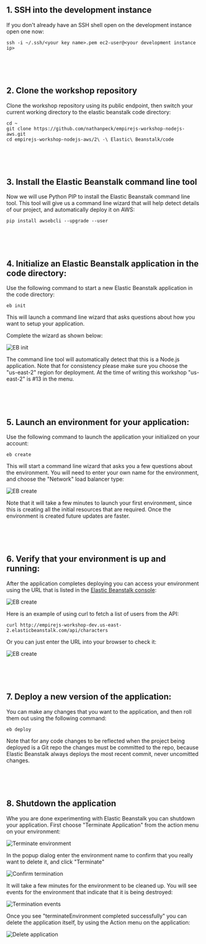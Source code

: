 ## 1. SSH into the development instance

If you don't already have an SSH shell open on the development instance open one now:

```
ssh -i ~/.ssh/<your key name>.pem ec2-user@<your development instance ip>
```

&nbsp;

&nbsp;

## 2. Clone the workshop repository

Clone the workshop repository using its public endpoint, then switch your current working directory to the elastic beanstalk code directory:

```
cd ~
git clone https://github.com/nathanpeck/empirejs-workshop-nodejs-aws.git
cd empirejs-workshop-nodejs-aws/2\ -\ Elastic\ Beanstalk/code
```

&nbsp;

&nbsp;

## 3. Install the Elastic Beanstalk command line tool

Now we will use Python PIP to install the Elastic Beanstalk command line tool. This tool will give us a command line wizard that will help detect details of our project, and automatically deploy it on AWS:

```
pip install awsebcli --upgrade --user
```

&nbsp;

&nbsp;

## 4. Initialize an Elastic Beanstalk application in the code directory:

Use the following command to start a new Elastic Beanstalk application in the code directory:

```
eb init
```

This will launch a command line wizard that asks questions about how you want to setup your application.

Complete the wizard as shown below:

![EB init](./images/configure-elastic-beanstalk.png)

The command line tool will automatically detect that this is a Node.js application. Note that for consistency please make sure you choose the "us-east-2" region for deployment. At the time of writing this workshop "us-east-2" is #13 in the menu.

&nbsp;

&nbsp;

## 5. Launch an environment for your application:

Use the following command to launch the application your initialized on your account:

```
eb create
```

This will start a command line wizard that asks you a few questions about the environment. You will need to enter your own name for the environment, and choose the "Network" load balancer type:

![EB create](./images/create-environment.png)

Note that it will take a few minutes to launch your first environment, since this is creating all the initial resources that are required. Once the environment is created future updates are faster.

&nbsp;

&nbsp;

## 6. Verify that your environment is up and running:

After the application completes deploying you can access your environment using the URL that is listed in the [Elastic Beanstalk console](https://us-east-2.console.aws.amazon.com/elasticbeanstalk/home?region=us-east-2#/application/overview?applicationName=empirejs-workshop):

![EB create](./images/environment-url.png)

Here is an example of using curl to fetch a list of users from the API:

```
curl http://empirejs-workshop-dev.us-east-2.elasticbeanstalk.com/api/characters
```

Or you can just enter the URL into your browser to check it:

![EB create](./images/browser-json.png)

&nbsp;

&nbsp;

## 7. Deploy a new version of the application:

You can make any changes that you want to the application, and then roll them out using the following command:

```
eb deploy
```

Note that for any code changes to be reflected when the project being deployed is a Git repo the changes must be committed to the repo, because Elastic Beanstalk always deploys the most recent commit, never uncomitted changes.

&nbsp;

&nbsp;

## 8. Shutdown the application

Whe you are done experimenting with Elastic Beanstalk you can shutdown your application. First choose "Terminate Application" from the action menu on your environment:

![Terminate environment](./images/terminate-environment.png)

In the popup dialog enter the environment name to confirm that you really want to delete it, and click "Terminate"

![Confirm termination](./images/confirm-termination.png)

It will take a few minutes for the environment to be cleaned up. You will see events for the environment that indicate that it is being destroyed:

![Termination events](./images/termination-events.png)

Once you see "terminateEnvironment completed successfully" you can delete the application itself, by using the Action menu on the application:

![Delete application](./images/delete-application.png)

